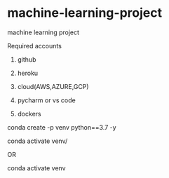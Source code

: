 # machine-learning-project
machine learning project


Required accounts

1. github

2. heroku

3. cloud(AWS,AZURE,GCP)

4. pycharm or vs code

5. dockers


conda create -p venv python==3.7 -y



conda activate venv/

OR

conda activate venv